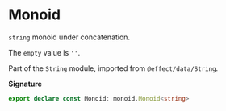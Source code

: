 # Monoid

`string` monoid under concatenation.

The `empty` value is `''`.

Part of the `String` module, imported from `@effect/data/String`.

**Signature**

```ts
export declare const Monoid: monoid.Monoid<string>
```
